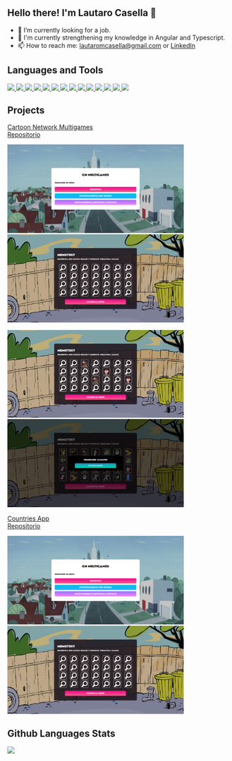 ## Hello there! I'm Lautaro Casella 👋

-   🔭 I’m currently looking for a job.
-   🌱 I'm currently strengthening my knowledge in Angular and Typescript.
-   📫 How to reach me: lautaromcasella@gmail.com or [LinkedIn](https://www.linkedin.com/in/lautaro-casella-b990a6216/)

## Languages and Tools

<p align="left">
  <a href="https://www.w3schools.com/html/">
    <img height="50" src="https://icongr.am/devicon/html5-original.svg?size=128&color=6f2cf5">
  </a>

  <a href="https://www.w3schools.com/css/">
    <img height="50" src="https://icongr.am/devicon/css3-original.svg?size=128&color=6f2cf5">
  <a/>
    
  <a href="https://www.w3schools.com/js/default.asp">
    <img height="50" src="https://icongr.am/devicon/javascript-original.svg?size=128&color=6f2cf5">
  <a/>
  
  <a href="https://www.typescriptlang.org/">
    <img height="50" src="https://icongr.am/devicon/typescript-original.svg?size=128&color=6f2cf5">
  <a/>
   
  <a href="https://angular.io/">
    <img height="50" src="https://i2.wp.com/makeseleniumeasy.com/wp-content/uploads/2019/04/angular-icon-1-logo-png-transparent.png?fit=640%2C680">
  <a/>

  <a href="https://ngrx.io/">
    <img height="50" src="https://seeklogo.com/images/N/ngrx-logo-D484A6B4B3-seeklogo.com.png">
  <a/>
    
  <a href="https://es.reactjs.org/">
    <img height="50" src="https://icongr.am/devicon/react-original.svg?size=128&color=6f2cf5">
  <a/>
    
  <a href="https://firebase.google.com/">
    <img height="50" src="https://cdn.freebiesupply.com/logos/large/2x/firebase-1-logo-png-transparent.png">
  <a/>

  <a href="https://www.w3schools.com/sql/sql_intro.asp#:~:text=What%20is%20SQL%3F,for%20Standardization%20(ISO)%20in%201987">
    <img height="50" src="https://static-00.iconduck.com/assets.00/sql-database-generic-icon-380x512-ez505zus.png">
  <a/>
    
  <a href="https://www.postman.com/">
    <img height="50" src="https://uxwing.com/wp-content/themes/uxwing/download/brands-and-social-media/postman-icon.png">
  <a/>

  <a href="https://material.angular.io/">
    <img height="50" src="https://angular.io/generated/images/marketing/concept-icons/material.png">
  <a/>
   
  <a href="https://getbootstrap.com/">
    <img height="50" src="https://icongr.am/devicon/bootstrap-plain.svg?size=128&color=6f2cf5">
  <a/>
    
  <a href="https://git-scm.com/">
    <img height="50" src="https://icongr.am/devicon/git-original.svg?size=128&color=6f2cf5">
  <a/>
    
  <a href="https://www.figma.com/">
    <img height="50" src="https://i.pinimg.com/originals/66/8c/cc/668cccb3f734f342e07c0185e6d9a975.png">
  <a/>
</p>
    
## Projects
    
[Cartoon Network Multigames](https://cn-multigames.vercel.app/)
</br>
[Repositorio](https://github.com/lmcasella/cn-multigames)

<p align="left">
  <img width="400" src="assets/cn-multigames/cn-home.png">
  <img width="400" src="assets/cn-multigames/cn-memotest.png">
</p>

<p align="left">
  <img width="400" src="assets/cn-multigames/cn-memotest-2.png">
  <img width="400" src="assets/cn-multigames/cn-memotest-win.png">
</p>

[Countries App](https://info-countries-app.vercel.app/)
</br>
[Repositorio](https://github.com/lmcasella/countries)

<p align="left">
  <img width="400" src="assets/cn-multigames/cn-home.png">
  <img width="400" src="assets/cn-multigames/cn-memotest.png">
</p>
    
## Github Languages Stats

<img src="https://github-readme-stats.vercel.app/api/top-langs?username=lmcasella&show_icons=true&locale=en&layout=compact&theme=tokyonight">

<!--
**lmcasella/lmcasella** is a ✨ _special_ ✨ repository because its `README.md` (this file) appears on your GitHub profile.

Here are some ideas to get you started:

- 👯 I’m looking to collaborate on ...
- 🤔 I’m looking for help with ...
- 💬 Ask me about ...
- 😄 Pronouns: ...
- ⚡ Fun fact: ...
-->
